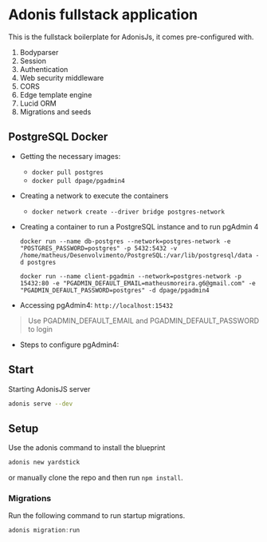 # Adonis fullstack application

This is the fullstack boilerplate for AdonisJs, it comes pre-configured with.

1. Bodyparser
2. Session
3. Authentication
4. Web security middleware
5. CORS
6. Edge template engine
7. Lucid ORM
8. Migrations and seeds

## PostgreSQL Docker

- Getting the necessary images:
    - `docker pull postgres`
    - `docker pull dpage/pgadmin4`

- Creating a network to execute the containers
    - `docker network create --driver bridge postgres-network`

- Creating a container to run a PostgreSQL instance and to run pgAdmin 4
    ```
    docker run --name db-postgres --network=postgres-network -e "POSTGRES_PASSWORD=postgres" -p 5432:5432 -v /home/matheus/Desenvolvimento/PostgreSQL:/var/lib/postgresql/data -d postgres
    ```
    ```
    docker run --name client-pgadmin --network=postgres-network -p 15432:80 -e "PGADMIN_DEFAULT_EMAIL=matheusmoreira.g6@gmail.com" -e "PGADMIN_DEFAULT_PASSWORD=postgres" -d dpage/pgadmin4
    ```

- Accessing pgAdmin4: `http://localhost:15432`
> Use PGADMIN_DEFAULT_EMAIL and PGADMIN_DEFAULT_PASSWORD to login

- Steps to configure pgAdmin4:

## Start

Starting AdonisJS server

```bash
adonis serve --dev
```

## Setup

Use the adonis command to install the blueprint

```bash
adonis new yardstick
```

or manually clone the repo and then run `npm install`.


### Migrations

Run the following command to run startup migrations.

```js
adonis migration:run
```

